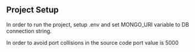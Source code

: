 ## Project Setup

In order to run the project, setup .env and set MONGO_URI variable to DB connection string.

In order to avoid port collisions in the source code port value is 5000
